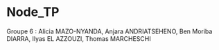 
# Node_TP
Groupe 6 : Alicia MAZO-NYANDA, Anjara ANDRIATSEHENO, Ben Moriba DIARRA, Ilyas EL AZZOUZI, Thomas MARCHESCHI

